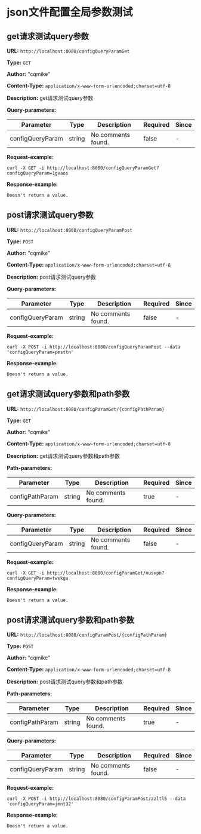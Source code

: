 
# json文件配置全局参数测试
## get请求测试query参数
**URL:** `http://localhost:8080/configQueryParamGet`

**Type:** `GET`

**Author:** "cqmike"

**Content-Type:** `application/x-www-form-urlencoded;charset=utf-8`

**Description:** get请求测试query参数



**Query-parameters:**

Parameter|Type|Description|Required|Since
---|---|---|---|---
configQueryParam|string|No comments found.|false|-


**Request-example:**
```
curl -X GET -i http://localhost:8080/configQueryParamGet?configQueryParam=1gvaos
```

**Response-example:**
```
Doesn't return a value.
```

## post请求测试query参数
**URL:** `http://localhost:8080/configQueryParamPost`

**Type:** `POST`

**Author:** "cqmike"

**Content-Type:** `application/x-www-form-urlencoded;charset=utf-8`

**Description:** post请求测试query参数



**Query-parameters:**

Parameter|Type|Description|Required|Since
---|---|---|---|---
configQueryParam|string|No comments found.|false|-


**Request-example:**
```
curl -X POST -i http://localhost:8080/configQueryParamPost --data 'configQueryParam=pmsttn'
```

**Response-example:**
```
Doesn't return a value.
```

## get请求测试query参数和path参数
**URL:** `http://localhost:8080/configParamGet/{configPathParam}`

**Type:** `GET`

**Author:** "cqmike"

**Content-Type:** `application/x-www-form-urlencoded;charset=utf-8`

**Description:** get请求测试query参数和path参数


**Path-parameters:**

Parameter|Type|Description|Required|Since
---|---|---|---|---
configPathParam|string|No comments found.|true|-

**Query-parameters:**

Parameter|Type|Description|Required|Since
---|---|---|---|---
configQueryParam|string|No comments found.|false|-


**Request-example:**
```
curl -X GET -i http://localhost:8080/configParamGet/nusxpn?configQueryParam=twskgu
```

**Response-example:**
```
Doesn't return a value.
```

## post请求测试query参数和path参数
**URL:** `http://localhost:8080/configParamPost/{configPathParam}`

**Type:** `POST`

**Author:** "cqmike"

**Content-Type:** `application/x-www-form-urlencoded;charset=utf-8`

**Description:** post请求测试query参数和path参数


**Path-parameters:**

Parameter|Type|Description|Required|Since
---|---|---|---|---
configPathParam|string|No comments found.|true|-

**Query-parameters:**

Parameter|Type|Description|Required|Since
---|---|---|---|---
configQueryParam|string|No comments found.|false|-


**Request-example:**
```
curl -X POST -i http://localhost:8080/configParamPost/zzltl5 --data 'configQueryParam=jmnt32'
```

**Response-example:**
```
Doesn't return a value.
```

